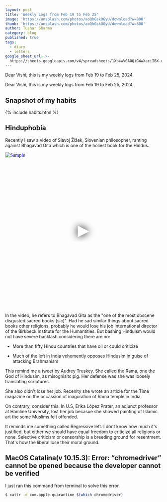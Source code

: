 ```yaml
---
layout: post
title: 'Weekly Logs from Feb 19 to Feb 25'
image: 'https://unsplash.com/photos/aoQhGskOGyU/download?w=800'
thumb: 'https://unsplash.com/photos/aoQhGskOGyU/download?w=800'
author: Tushar Sharma
category: blog
published: true
tags:
  - diary
  - letters
google_sheet_url: >-
  https://sheets.googleapis.com/v4/spreadsheets/1Xb4wV0AOQiGWwXaciIBX-rkFebzg8DlAcRcClshyAnA/values/Habits!A90:T103?alt=json&key=AIzaSyCgYRKf_apK3TUSYGO9WhQ5dN-ukY4H0gw
---
```


Dear Vishi, this is my weekly logs from Feb 19 to Feb 25, 2024.<!-- truncate_here -->

Dear Vishi, this is my weekly logs from Feb 19 to Feb 25, 2024.

## Snapshot of my habits

{% include habits.html %}

## Hinduphobia

Recently I saw a video of Slavoj Žižek, Slovenian philosopher, ranting against Bhagavad Gita which is one of the holiest book for the Hindus. 

<iframe
  style="position: relative;  width: 100%;" 
   height="500"
  src="https://www.youtube.com/embed/6xUuzrzmFac?autoplay=1"
  srcdoc="<style>*{padding:0;margin:0;overflow:hidden}html,body{height:100%}img,span{position:absolute;width:100%;top:0;bottom:0;margin:auto}span{height:1.5em;text-align:center;font:48px/1.5 sans-serif;color:white;text-shadow:0 0 0.5em black}</style><a href=https://www.youtube.com/embed/6xUuzrzmFac?autoplay=1><img src=https://img.youtube.com/vi/6xUuzrzmFac/hqdefault.jpg alt='Sample'><span>▶</span></a>"
  frameborder="0"
  allow="accelerometer; autoplay; encrypted-media; gyroscope; picture-in-picture"
  allowfullscreen
  title="Sample"
></iframe><br>

In the video, he refers to Bhagavad Gita as the "one of the most obscene disgusted sacred books (sic)". Had he sad similar things about sacred books other religions, probably he would lose his job international director of the Birkbeck Institute for the Humantities. But bashing Hinduism would not have severe backlash considering there are no:

* More than fifty Hindu countries that have oil or could criticize 

* Much of the left in India vehemently opposes Hindusim in guise of attacking Brahmanism

This remind me a tweet by Audrey Truskey. She called the Rama, one the God of Hindusim, as misognisitc pig. Her defense was she was loosely translating scriptures.

She also didn't lose her job. Recenlty she wrote an article for the Time magazine on the occassion of inaguration of Rama temple in India. 

On contrary, consider this. In U.S, Erika López Prater, an adjunct professor at Hamline University, lost her job becasue she showed painting of Islamic art the some Muslims felt offended. 

It reminds me something called Regressive left. I dont know how much it's justified, but either we should have equal freedom to criticize all religions or none. Selective criticism or censorship is a breeding ground for resentment. That's how the liberal lose their moral ground.

## MacOS Catalina(v 10.15.3): Error: “chromedriver” cannot be opened because the developer cannot be verified

I just ran this command from terminal to solve this error.

```bash
$ xattr -d com.apple.quarantine $(which chromedriver)
```